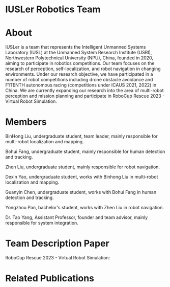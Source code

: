 # IUSLer Robotics Team

# About

IUSLer is a team that represents the Intelligent Unmanned Systems Laboratory (IUSL) at the Unmanned System Research Institute (USRI), Northwestern Polytechnical University (NPU), China, founded in 2020, aiming to participate in robotics competitions.
Our team focuses on the research of perception, self-localization, and robot navigation in changing environments. Under our research objective, we have participated in a number of robot competitions including drone obstacle avoidance and F1TENTH autonomous racing (competitions under ICAUS 2021, 2022) in China. We are currently expanding our research into the area of multi-robot perception and mission planning and participate in RoboCup Rescue 2023 - Virtual Robot Simulation.

# Members

BinHong Liu, undergraduate student, team leader, mainly responsible for multi-robot localization and mapping. 

Bohui Fang, undergraduate student, mainly responsible for human detection and tracking.

Zhen Liu, undergraduate student, mainly responsible for robot navigation.

Dexin Yao, undergraduate student, works with Binhong Liu in multi-robot localization and mapping.

Guanyin Chen, undergraduate student, works with Bohui Fang in human detection and tracking. 

Yongzhou Pan, bachelor's student, works with Zhen Liu in robot navigation. 

Dr. Tao Yang, Assistant Professor, founder and team advisor, mainly responsible for system integration.

# Team Description Paper

RoboCup Rescue 2023 - Virtual Robot Simulation:



# Related Publications
